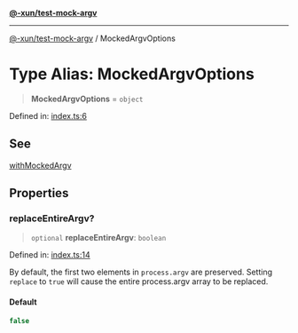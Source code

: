 [**@-xun/test-mock-argv**](../README.md)

***

[@-xun/test-mock-argv](../README.md) / MockedArgvOptions

# Type Alias: MockedArgvOptions

> **MockedArgvOptions** = `object`

Defined in: [index.ts:6](https://github.com/Xunnamius/test-utils/blob/9dac5bf967a72179cdc81057fc472da0efa492df/packages/test-mock-argv/src/index.ts#L6)

## See

[withMockedArgv](../functions/withMockedArgv.md)

## Properties

### replaceEntireArgv?

> `optional` **replaceEntireArgv**: `boolean`

Defined in: [index.ts:14](https://github.com/Xunnamius/test-utils/blob/9dac5bf967a72179cdc81057fc472da0efa492df/packages/test-mock-argv/src/index.ts#L14)

By default, the first two elements in `process.argv` are preserved. Setting
`replace` to `true` will cause the entire process.argv array to be
replaced.

#### Default

```ts
false
```
